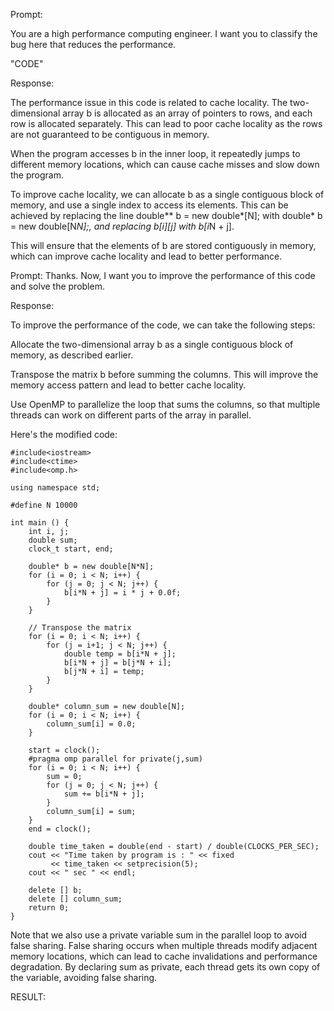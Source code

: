 Prompt:

You are a high performance computing engineer. I want you to classify the bug here that reduces the performance. 

"CODE"


Response:

The performance issue in this code is related to cache locality. The two-dimensional array b is allocated as an array of pointers to rows, and each row is allocated separately. This can lead to poor cache locality as the rows are not guaranteed to be contiguous in memory.

When the program accesses b in the inner loop, it repeatedly jumps to different memory locations, which can cause cache misses and slow down the program.

To improve cache locality, we can allocate b as a single contiguous block of memory, and use a single index to access its elements. This can be achieved by replacing the line double** b = new double*[N]; with double* b = new double[N*N];, and replacing b[i][j] with b[i*N + j].

This will ensure that the elements of b are stored contiguously in memory, which can improve cache locality and lead to better performance.


Prompt:
Thanks. Now, I want you to improve the performance of this code and solve the problem.


Response:

To improve the performance of the code, we can take the following steps:

Allocate the two-dimensional array b as a single contiguous block of memory, as described earlier.

Transpose the matrix b before summing the columns. This will improve the memory access pattern and lead to better cache locality.

Use OpenMP to parallelize the loop that sums the columns, so that multiple threads can work on different parts of the array in parallel.

Here's the modified code:

```
#include<iostream>
#include<ctime>
#include<omp.h>

using namespace std;

#define N 10000

int main () {
    int i, j;
    double sum;
    clock_t start, end;

    double* b = new double[N*N];
    for (i = 0; i < N; i++) { 
        for (j = 0; j < N; j++) {
            b[i*N + j] = i * j + 0.0f;
        }
    }

    // Transpose the matrix
    for (i = 0; i < N; i++) {
        for (j = i+1; j < N; j++) {
            double temp = b[i*N + j];
            b[i*N + j] = b[j*N + i];
            b[j*N + i] = temp;
        }
    }

    double* column_sum = new double[N];  
    for (i = 0; i < N; i++) { 
        column_sum[i] = 0.0;
    }

    start = clock();
    #pragma omp parallel for private(j,sum)
    for (i = 0; i < N; i++) {
        sum = 0;
        for (j = 0; j < N; j++) {
            sum += b[i*N + j];
        }
        column_sum[i] = sum;
    }
    end = clock();

    double time_taken = double(end - start) / double(CLOCKS_PER_SEC);
    cout << "Time taken by program is : " << fixed
         << time_taken << setprecision(5);
    cout << " sec " << endl;

    delete [] b;
    delete [] column_sum;
    return 0;
}
```

Note that we also use a private variable sum in the parallel loop to avoid false sharing. False sharing occurs when multiple threads modify adjacent memory locations, which can lead to cache invalidations and performance degradation. By declaring sum as private, each thread gets its own copy of the variable, avoiding false sharing.

RESULT:


